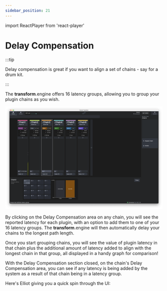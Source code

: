 ```yaml
---
sidebar_position: 21
---
```


import ReactPlayer from 'react-player'

# Delay Compensation

:::tip

Delay compensation is great if you want to align a set of chains - say for a drum kit.

:::

The **transform**.engine offers 16 latency groups, allowing you to group your plugin chains as you wish.

![Delay compensation overview](../../../../static/img/transformclient/delay-compensation-overview.png)

By clicking on the Delay Compensation area on any chain, you will see the reported latency for each
plugin, with an option to add them to one of your 16 latency groups. The **transform**.engine will
then automatically delay your chains to the longest path length.

Once you start grouping chains, you will see the value of plugin latency in that chain plus the
additional amount of latency added to align with the longest chain in that group, all displayed in a
handy graph for comparison!

With the Delay Compensation section closed, on the chain's Delay Compensation area, you can see if
any latency is being added by the system as a result of that chain being in a latency group.

Here's Elliot giving you a quick spin through the UI:
<ReactPlayer controls url="https://youtu.be/VrEc93qH8Bg" />
